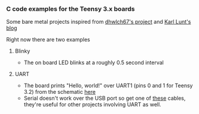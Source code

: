 ### C code examples for the Teensy 3.x boards

Some bare metal projects inspired from [dhwlch67's project](https://github.com/dwelch67/teensy_samples) and [Karl Lunt's blog](https://www.seanet.com/~karllunt/bareteensy31.html)

Right now there are two examples

1) Blinky
	- The on board LED blinks at a roughly 0.5 second interval

2) UART
	- The board prints "Hello, world!" over UART1 (pins 0 and 1 for Teensy 3.2) from the schematic [here](https://www.pjrc.com/teensy/pinout.html)
	- Serial doesn't work over the USB port so get one of [these](https://www.sparkfun.com/products/12977) cables, they're useful for other projects involving UART as well.
